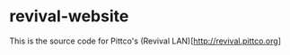 revival-website
===============

This is the source code for Pittco's (Revival LAN)[http://revival.pittco.org]
